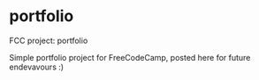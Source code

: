 # portfolio
FCC project: portfolio


Simple portfolio project for FreeCodeCamp, posted here for future endevavours :)
